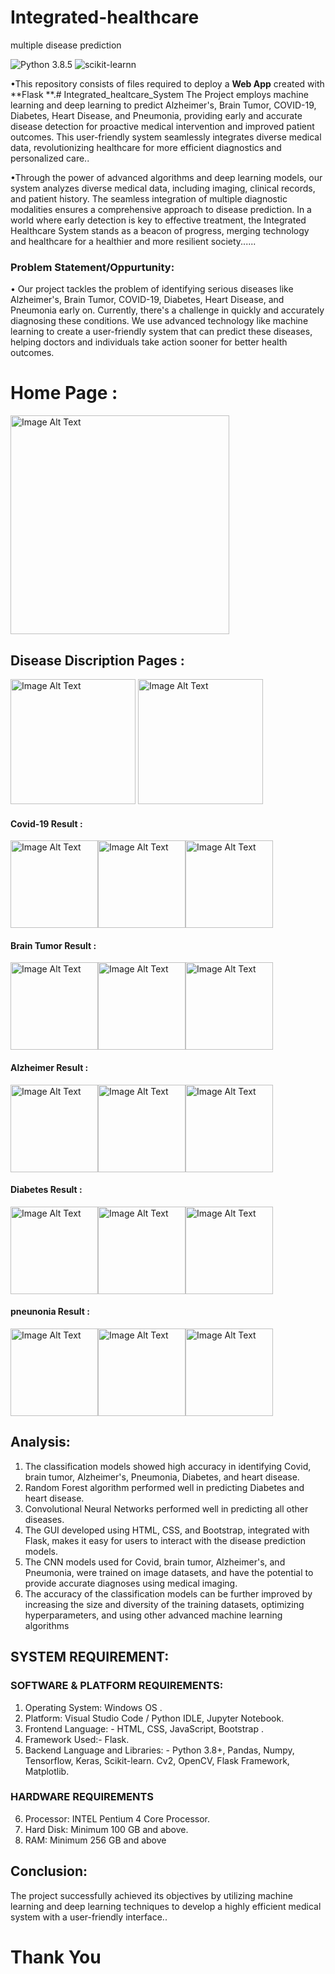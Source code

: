 # Integrated-healthcare
multiple disease prediction

![Python 3.8.5](https://img.shields.io/badge/Python-3.6-brightgreen.svg) ![scikit-learnn](https://img.shields.io/badge/Library-Scikit_Learn-orange.svg) 

•This repository consists of files required to deploy a **Web App** created with **Flask **.# Integrated_healtcare_System The Project employs machine learning and deep learning to predict Alzheimer's, Brain Tumor, COVID-19, Diabetes, Heart Disease, and Pneumonia, providing early and accurate disease detection for proactive medical intervention and improved patient outcomes. This user-friendly system seamlessly integrates diverse medical data, revolutionizing healthcare for more efficient diagnostics and personalized care..

•Through the power of advanced algorithms and deep learning models, our system analyzes diverse medical data, including imaging, clinical records, and patient history. The seamless integration of multiple diagnostic modalities ensures a comprehensive approach to disease prediction. In a world where early detection is key to effective treatment, the Integrated Healthcare System stands as a beacon of progress, merging technology and healthcare for a healthier and more resilient society......

### Problem Statement/Oppurtunity:
• Our project tackles the problem of identifying serious diseases like Alzheimer's, Brain Tumor, COVID-19, Diabetes, Heart Disease, and Pneumonia early on. Currently, there's a challenge in quickly and accurately diagnosing these conditions. We use advanced technology like machine learning to create a user-friendly system that can predict these diseases, helping doctors and individuals take action sooner for better health outcomes.

# Home Page :
<img src="./PHOTOS/a.png" alt="Image Alt Text" height="350"/>


## Disease Discription Pages :
<img src="./PHOTOS/abc.png" alt="Image Alt Text" height="200"/> <img src="./PHOTOS/xyz.png" alt="Image Alt Text" height="200"/>



#### Covid-19 Result :
<img src="./PHOTOS/b.png" alt="Image Alt Text" height="140"/><img src="./PHOTOS/c.png" alt="Image Alt Text" height="140"/><img src="./PHOTOS/d.png" alt="Image Alt Text" height="140"/>


#### Brain Tumor Result :
<img src="./PHOTOS/e.png" alt="Image Alt Text" height="140"/><img src="./PHOTOS/f.png" alt="Image Alt Text" height="140"/><img src="./PHOTOS/g.png" alt="Image Alt Text" height="140"/>

#### Alzheimer Result :
<img src="./PHOTOS/h.png" alt="Image Alt Text" height="140"/><img src="./PHOTOS/i.png" alt="Image Alt Text" height="140"/><img src="./PHOTOS/j.png" alt="Image Alt Text" height="140"/>

#### Diabetes  Result :
<img src="./PHOTOS/k.png" alt="Image Alt Text" height="140"/><img src="./PHOTOS/l.png" alt="Image Alt Text" height="140"/><img src="./PHOTOS/m.png" alt="Image Alt Text" height="140"/>

#### pneunonia  Result :
<img src="./PHOTOS/n.png" alt="Image Alt Text" height="140"/><img src="./PHOTOS/o.png" alt="Image Alt Text" height="140"/><img src="./PHOTOS/p.png" alt="Image Alt Text" height="140"/>



## Analysis:
1. The classification models showed high accuracy in identifying Covid, brain tumor,
Alzheimer's, Pneumonia, Diabetes, and heart disease.
2. Random Forest algorithm performed well in predicting Diabetes and heart disease.
3. Convolutional Neural Networks performed well in predicting all other diseases.
4. The GUI developed using HTML, CSS, and Bootstrap, integrated with Flask, makes it easy for
users to interact with the disease prediction models.
5. The CNN models used for Covid, brain tumor, Alzheimer's, and Pneumonia, were trained on
image datasets, and have the potential to provide accurate diagnoses using medical imaging.
6. The accuracy of the classification models can be further improved by increasing the size and
diversity of the training datasets, optimizing hyperparameters, and using other advanced
machine learning algorithms

## SYSTEM REQUIREMENT:
### SOFTWARE & PLATFORM REQUIREMENTS:
1. Operating System: Windows OS .
2. Platform: Visual Studio Code / Python IDLE, Jupyter Notebook.
3. Frontend Language: - HTML, CSS, JavaScript, Bootstrap .
4. Framework Used:- Flask.
5. Backend Language and Libraries: - Python 3.8+, Pandas, Numpy, Tensorflow, Keras, Scikit-learn. Cv2, OpenCV, Flask Framework, Matplotlib.

### HARDWARE REQUIREMENTS
6. Processor: INTEL Pentium 4 Core Processor.
7. Hard Disk: Minimum 100 GB and above.
8. RAM: Minimum 256 GB and above


## Conclusion:
The project successfully achieved its objectives by utilizing machine learning and deep learning techniques to develop a highly efficient medical system with a user-friendly interface..


#                                            Thank You

